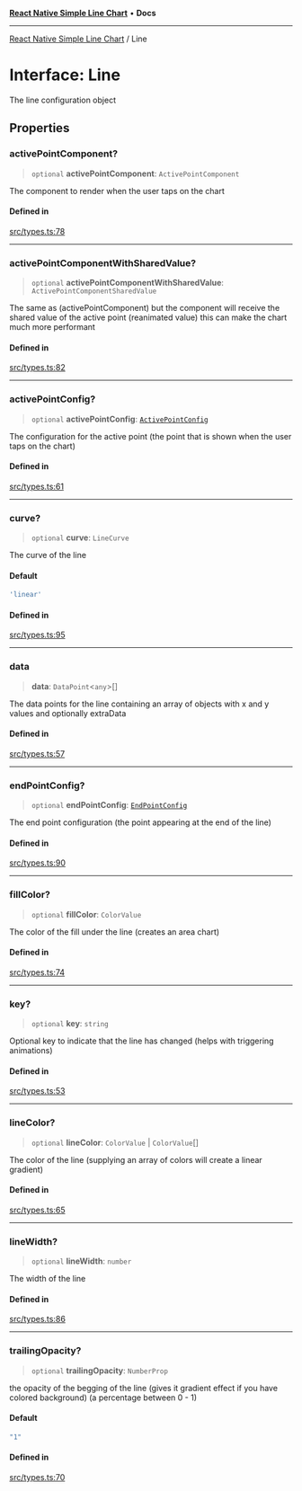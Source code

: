 [**React Native Simple Line Chart**](../README.md) • **Docs**

***

[React Native Simple Line Chart](../globals.md) / Line

# Interface: Line

The line configuration object

## Properties

### activePointComponent?

> `optional` **activePointComponent**: `ActivePointComponent`

The component to render when the user taps on the chart

#### Defined in

[src/types.ts:78](https://github.com/Malaa-tech/react-native-simple-line-chart/blob/1e608e6b6d295bb8e951ef279bc3801598fcb7fa/src/types.ts#L78)

***

### activePointComponentWithSharedValue?

> `optional` **activePointComponentWithSharedValue**: `ActivePointComponentSharedValue`

The same as (activePointComponent) but the component will receive the shared value of the active point (reanimated value) this can make the chart much more performant

#### Defined in

[src/types.ts:82](https://github.com/Malaa-tech/react-native-simple-line-chart/blob/1e608e6b6d295bb8e951ef279bc3801598fcb7fa/src/types.ts#L82)

***

### activePointConfig?

> `optional` **activePointConfig**: [`ActivePointConfig`](ActivePointConfig.md)

The configuration for the active point (the point that is shown when the user taps on the chart)

#### Defined in

[src/types.ts:61](https://github.com/Malaa-tech/react-native-simple-line-chart/blob/1e608e6b6d295bb8e951ef279bc3801598fcb7fa/src/types.ts#L61)

***

### curve?

> `optional` **curve**: `LineCurve`

The curve of the line

#### Default

```ts
'linear'
```

#### Defined in

[src/types.ts:95](https://github.com/Malaa-tech/react-native-simple-line-chart/blob/1e608e6b6d295bb8e951ef279bc3801598fcb7fa/src/types.ts#L95)

***

### data

> **data**: `DataPoint`\<`any`\>[]

The data points for the line containing an array of objects with x and y values and optionally extraData

#### Defined in

[src/types.ts:57](https://github.com/Malaa-tech/react-native-simple-line-chart/blob/1e608e6b6d295bb8e951ef279bc3801598fcb7fa/src/types.ts#L57)

***

### endPointConfig?

> `optional` **endPointConfig**: [`EndPointConfig`](EndPointConfig.md)

The end point configuration (the point appearing at the end of the line)

#### Defined in

[src/types.ts:90](https://github.com/Malaa-tech/react-native-simple-line-chart/blob/1e608e6b6d295bb8e951ef279bc3801598fcb7fa/src/types.ts#L90)

***

### fillColor?

> `optional` **fillColor**: `ColorValue`

The color of the fill under the line (creates an area chart)

#### Defined in

[src/types.ts:74](https://github.com/Malaa-tech/react-native-simple-line-chart/blob/1e608e6b6d295bb8e951ef279bc3801598fcb7fa/src/types.ts#L74)

***

### key?

> `optional` **key**: `string`

Optional key to indicate that the line has changed (helps with triggering animations)

#### Defined in

[src/types.ts:53](https://github.com/Malaa-tech/react-native-simple-line-chart/blob/1e608e6b6d295bb8e951ef279bc3801598fcb7fa/src/types.ts#L53)

***

### lineColor?

> `optional` **lineColor**: `ColorValue` \| `ColorValue`[]

The color of the line (supplying an array of colors will create a linear gradient)

#### Defined in

[src/types.ts:65](https://github.com/Malaa-tech/react-native-simple-line-chart/blob/1e608e6b6d295bb8e951ef279bc3801598fcb7fa/src/types.ts#L65)

***

### lineWidth?

> `optional` **lineWidth**: `number`

The width of the line

#### Defined in

[src/types.ts:86](https://github.com/Malaa-tech/react-native-simple-line-chart/blob/1e608e6b6d295bb8e951ef279bc3801598fcb7fa/src/types.ts#L86)

***

### trailingOpacity?

> `optional` **trailingOpacity**: `NumberProp`

the opacity of the begging of the line (gives it gradient effect if you have colored background) (a percentage between 0 - 1)

#### Default

```ts
"1"
```

#### Defined in

[src/types.ts:70](https://github.com/Malaa-tech/react-native-simple-line-chart/blob/1e608e6b6d295bb8e951ef279bc3801598fcb7fa/src/types.ts#L70)
